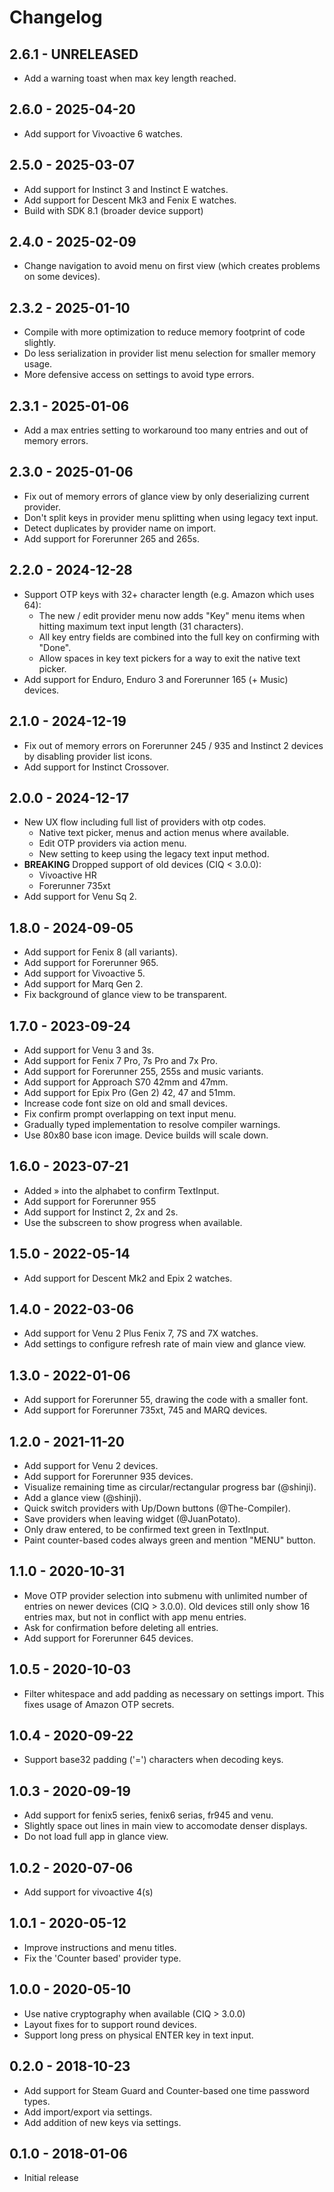 # Changelog

## 2.6.1 - UNRELEASED

- Add a warning toast when max key length reached.

## 2.6.0 - 2025-04-20

- Add support for Vivoactive 6 watches.

## 2.5.0 - 2025-03-07

- Add support for Instinct 3 and Instinct E watches.
- Add support for Descent Mk3 and Fenix E watches.
- Build with SDK 8.1 (broader device support)

## 2.4.0 - 2025-02-09

- Change navigation to avoid menu on first view (which creates problems on some devices).

## 2.3.2 - 2025-01-10

- Compile with more optimization to reduce memory footprint of code slightly.
- Do less serialization in provider list menu selection for smaller memory usage.
- More defensive access on settings to avoid type errors.

## 2.3.1 - 2025-01-06

- Add a max entries setting to workaround too many entries and out of memory errors.

## 2.3.0 - 2025-01-06

- Fix out of memory errors of glance view by only deserializing current provider.
- Don't split keys in provider menu splitting when using legacy text input.
- Detect duplicates by provider name on import.
- Add support for Forerunner 265 and 265s.

## 2.2.0 - 2024-12-28

- Support OTP keys with 32+ character length (e.g. Amazon which uses 64):
  - The new / edit provider menu now adds "Key" menu items when hitting maximum text input length (31 characters).
  - All key entry fields are combined into the full key on confirming with "Done".
  - Allow spaces in key text pickers for a way to exit the native text picker.
- Add support for Enduro, Enduro 3 and Forerunner 165 (+ Music) devices.

## 2.1.0 - 2024-12-19

- Fix out of memory errors on Forerunner 245 / 935 and Instinct 2 devices by disabling provider list icons.
- Add support for Instinct Crossover.

## 2.0.0 - 2024-12-17

- New UX flow including full list of providers with otp codes.
  - Native text picker, menus and action menus where available.
  - Edit OTP providers via action menu.
  - New setting to keep using the legacy text input method.
- **BREAKING** Dropped support of old devices (CIQ < 3.0.0):
  - Vivoactive HR
  - Forerunner 735xt
- Add support for Venu Sq 2.

## 1.8.0 - 2024-09-05

 - Add support for Fenix 8 (all variants).
 - Add support for Forerunner 965.
 - Add support for Vivoactive 5.
 - Add support for Marq Gen 2.
 - Fix background of glance view to be transparent.

## 1.7.0 - 2023-09-24

 - Add support for Venu 3 and 3s.
 - Add support for Fenix 7 Pro, 7s Pro and 7x Pro.
 - Add support for Forerunner 255, 255s and music variants.
 - Add support for Approach S70 42mm and 47mm.
 - Add support for Epix Pro (Gen 2) 42, 47 and 51mm.
 - Increase code font size on old and small devices.
 - Fix confirm prompt overlapping on text input menu.
 - Gradually typed implementation to resolve compiler warnings.
 - Use 80x80 base icon image. Device builds will scale down.

## 1.6.0 - 2023-07-21

 - Added » into the alphabet to confirm TextInput.
 - Add support for Forerunner 955
 - Add support for Instinct 2, 2x and 2s.
 - Use the subscreen to show progress when available.

## 1.5.0 - 2022-05-14

 - Add support for Descent Mk2 and Epix 2 watches.

## 1.4.0 - 2022-03-06

 - Add support for Venu 2 Plus Fenix 7, 7S and 7X watches.
 - Add settings to configure refresh rate of main view and glance view.

## 1.3.0 - 2022-01-06

 - Add support for Forerunner 55, drawing the code with a smaller font.
 - Add support for Forerunner 735xt, 745 and MARQ devices.

## 1.2.0 - 2021-11-20

 - Add support for Venu 2 devices.
 - Add support for Forerunner 935 devices.
 - Visualize remaining time as circular/rectangular progress bar (@shinji).
 - Add a glance view (@shinji).
 - Quick switch providers with Up/Down buttons (@The-Compiler).
 - Save providers when leaving widget (@JuanPotato).
 - Only draw entered, to be confirmed text green in TextInput.
 - Paint counter-based codes always green and mention "MENU" button.

## 1.1.0 - 2020-10-31

 - Move OTP provider selection into submenu with unlimited number of entries on
    newer devices (CIQ > 3.0.0). Old devices still only show 16 entries max, but
    not in conflict with app menu entries.
 - Ask for confirmation before deleting all entries.
 - Add support for Forerunner 645 devices.

## 1.0.5 - 2020-10-03

 - Filter whitespace and add padding as necessary on settings import. This
    fixes usage of Amazon OTP secrets.

## 1.0.4 - 2020-09-22

 - Support base32 padding ('=') characters when decoding keys.

## 1.0.3 - 2020-09-19

 - Add support for fenix5 series, fenix6 serias, fr945 and venu.
 - Slightly space out lines in main view to accomodate denser displays.
 - Do not load full app in glance view.

## 1.0.2 - 2020-07-06

 - Add support for vivoactive 4(s)

## 1.0.1 - 2020-05-12

 - Improve instructions and menu titles.
 - Fix the 'Counter based' provider type.

## 1.0.0 - 2020-05-10

 - Use native cryptography when available (CIQ > 3.0.0)
 - Layout fixes for to support round devices.
 - Support long press on physical ENTER key in text input.

## 0.2.0 - 2018-10-23

 - Add support for Steam Guard and Counter-based one time password types.
 - Add import/export via settings.
 - Add addition of new keys via settings.

## 0.1.0 - 2018-01-06

 - Initial release

